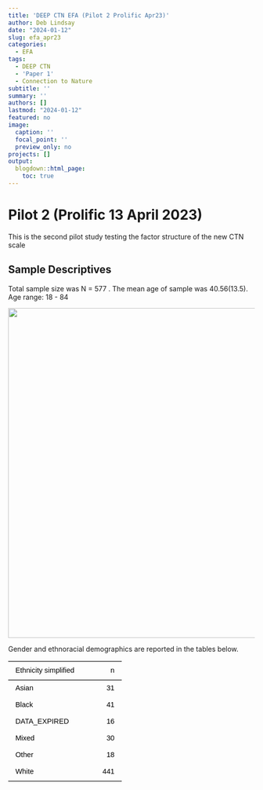 ```yaml
---
title: 'DEEP CTN EFA (Pilot 2 Prolific Apr23)'
author: Deb Lindsay
date: "2024-01-12"
slug: efa_apr23
categories:
  - EFA
tags:
  - DEEP CTN
  - 'Paper 1'
  - Connection to Nature
subtitle: ''
summary: ''
authors: []
lastmod: "2024-01-12"
featured: no
image:
  caption: ''
  focal_point: ''
  preview_only: no
projects: []
output:
  blogdown::html_page:
    toc: true
---
```


<link href="{{< blogdown/postref >}}index.en_files/tabwid/tabwid.css" rel="stylesheet" />
<script src="{{< blogdown/postref >}}index.en_files/tabwid/tabwid.js"></script>

# Pilot 2 (Prolific 13 April 2023)

This is the second pilot study testing the factor structure of the new CTN scale

## Sample Descriptives

Total sample size was N = 577 . The mean age of sample was 40.56(13.5). Age range: 18 - 84

<img src="{{< blogdown/postref >}}index.en_files/figure-html/agegraph-1.png" width="672" />

Gender and ethnoracial demographics are reported in the tables below.

<div class="row">

<div class="col-xs-12 col-md-6">

</div>

<div class="col-xs-12 col-md-6">

<div class="tabwid"><style>.cl-f9ba1b6e{}.cl-f9b23c1e{font-family:'Arial';font-size:11pt;font-weight:normal;font-style:normal;text-decoration:none;color:rgba(0, 0, 0, 1.00);background-color:transparent;}.cl-f9b53874{margin:0;text-align:left;border-bottom: 0 solid rgba(0, 0, 0, 1.00);border-top: 0 solid rgba(0, 0, 0, 1.00);border-left: 0 solid rgba(0, 0, 0, 1.00);border-right: 0 solid rgba(0, 0, 0, 1.00);padding-bottom:5pt;padding-top:5pt;padding-left:5pt;padding-right:5pt;line-height: 1;background-color:transparent;}.cl-f9b53888{margin:0;text-align:right;border-bottom: 0 solid rgba(0, 0, 0, 1.00);border-top: 0 solid rgba(0, 0, 0, 1.00);border-left: 0 solid rgba(0, 0, 0, 1.00);border-right: 0 solid rgba(0, 0, 0, 1.00);padding-bottom:5pt;padding-top:5pt;padding-left:5pt;padding-right:5pt;line-height: 1;background-color:transparent;}.cl-f9b54bd4{width:1.542in;background-color:transparent;vertical-align: middle;border-bottom: 1.5pt solid rgba(102, 102, 102, 1.00);border-top: 1.5pt solid rgba(102, 102, 102, 1.00);border-left: 0 solid rgba(0, 0, 0, 1.00);border-right: 0 solid rgba(0, 0, 0, 1.00);margin-bottom:0;margin-top:0;margin-left:0;margin-right:0;}.cl-f9b54bde{width:0.54in;background-color:transparent;vertical-align: middle;border-bottom: 1.5pt solid rgba(102, 102, 102, 1.00);border-top: 1.5pt solid rgba(102, 102, 102, 1.00);border-left: 0 solid rgba(0, 0, 0, 1.00);border-right: 0 solid rgba(0, 0, 0, 1.00);margin-bottom:0;margin-top:0;margin-left:0;margin-right:0;}.cl-f9b54be8{width:1.542in;background-color:transparent;vertical-align: middle;border-bottom: 0 solid rgba(0, 0, 0, 1.00);border-top: 0 solid rgba(0, 0, 0, 1.00);border-left: 0 solid rgba(0, 0, 0, 1.00);border-right: 0 solid rgba(0, 0, 0, 1.00);margin-bottom:0;margin-top:0;margin-left:0;margin-right:0;}.cl-f9b54be9{width:0.54in;background-color:transparent;vertical-align: middle;border-bottom: 0 solid rgba(0, 0, 0, 1.00);border-top: 0 solid rgba(0, 0, 0, 1.00);border-left: 0 solid rgba(0, 0, 0, 1.00);border-right: 0 solid rgba(0, 0, 0, 1.00);margin-bottom:0;margin-top:0;margin-left:0;margin-right:0;}.cl-f9b54bf2{width:1.542in;background-color:transparent;vertical-align: middle;border-bottom: 0 solid rgba(0, 0, 0, 1.00);border-top: 0 solid rgba(0, 0, 0, 1.00);border-left: 0 solid rgba(0, 0, 0, 1.00);border-right: 0 solid rgba(0, 0, 0, 1.00);margin-bottom:0;margin-top:0;margin-left:0;margin-right:0;}.cl-f9b54bf3{width:0.54in;background-color:transparent;vertical-align: middle;border-bottom: 0 solid rgba(0, 0, 0, 1.00);border-top: 0 solid rgba(0, 0, 0, 1.00);border-left: 0 solid rgba(0, 0, 0, 1.00);border-right: 0 solid rgba(0, 0, 0, 1.00);margin-bottom:0;margin-top:0;margin-left:0;margin-right:0;}.cl-f9b54bf4{width:1.542in;background-color:transparent;vertical-align: middle;border-bottom: 0 solid rgba(0, 0, 0, 1.00);border-top: 0 solid rgba(0, 0, 0, 1.00);border-left: 0 solid rgba(0, 0, 0, 1.00);border-right: 0 solid rgba(0, 0, 0, 1.00);margin-bottom:0;margin-top:0;margin-left:0;margin-right:0;}.cl-f9b54bfc{width:0.54in;background-color:transparent;vertical-align: middle;border-bottom: 0 solid rgba(0, 0, 0, 1.00);border-top: 0 solid rgba(0, 0, 0, 1.00);border-left: 0 solid rgba(0, 0, 0, 1.00);border-right: 0 solid rgba(0, 0, 0, 1.00);margin-bottom:0;margin-top:0;margin-left:0;margin-right:0;}.cl-f9b54bfd{width:1.542in;background-color:transparent;vertical-align: middle;border-bottom: 0 solid rgba(0, 0, 0, 1.00);border-top: 0 solid rgba(0, 0, 0, 1.00);border-left: 0 solid rgba(0, 0, 0, 1.00);border-right: 0 solid rgba(0, 0, 0, 1.00);margin-bottom:0;margin-top:0;margin-left:0;margin-right:0;}.cl-f9b54bfe{width:0.54in;background-color:transparent;vertical-align: middle;border-bottom: 0 solid rgba(0, 0, 0, 1.00);border-top: 0 solid rgba(0, 0, 0, 1.00);border-left: 0 solid rgba(0, 0, 0, 1.00);border-right: 0 solid rgba(0, 0, 0, 1.00);margin-bottom:0;margin-top:0;margin-left:0;margin-right:0;}.cl-f9b54c06{width:1.542in;background-color:transparent;vertical-align: middle;border-bottom: 1.5pt solid rgba(102, 102, 102, 1.00);border-top: 0 solid rgba(0, 0, 0, 1.00);border-left: 0 solid rgba(0, 0, 0, 1.00);border-right: 0 solid rgba(0, 0, 0, 1.00);margin-bottom:0;margin-top:0;margin-left:0;margin-right:0;}.cl-f9b54c07{width:0.54in;background-color:transparent;vertical-align: middle;border-bottom: 1.5pt solid rgba(102, 102, 102, 1.00);border-top: 0 solid rgba(0, 0, 0, 1.00);border-left: 0 solid rgba(0, 0, 0, 1.00);border-right: 0 solid rgba(0, 0, 0, 1.00);margin-bottom:0;margin-top:0;margin-left:0;margin-right:0;}</style><table data-quarto-disable-processing='true' class='cl-f9ba1b6e'><thead><tr style="overflow-wrap:break-word;"><th class="cl-f9b54bd4"><p class="cl-f9b53874"><span class="cl-f9b23c1e">Ethnicity simplified</span></p></th><th class="cl-f9b54bde"><p class="cl-f9b53888"><span class="cl-f9b23c1e">n</span></p></th></tr></thead><tbody><tr style="overflow-wrap:break-word;"><td class="cl-f9b54be8"><p class="cl-f9b53874"><span class="cl-f9b23c1e">Asian</span></p></td><td class="cl-f9b54be9"><p class="cl-f9b53888"><span class="cl-f9b23c1e">31</span></p></td></tr><tr style="overflow-wrap:break-word;"><td class="cl-f9b54bf2"><p class="cl-f9b53874"><span class="cl-f9b23c1e">Black</span></p></td><td class="cl-f9b54bf3"><p class="cl-f9b53888"><span class="cl-f9b23c1e">41</span></p></td></tr><tr style="overflow-wrap:break-word;"><td class="cl-f9b54bf4"><p class="cl-f9b53874"><span class="cl-f9b23c1e">DATA_EXPIRED</span></p></td><td class="cl-f9b54bfc"><p class="cl-f9b53888"><span class="cl-f9b23c1e">16</span></p></td></tr><tr style="overflow-wrap:break-word;"><td class="cl-f9b54be8"><p class="cl-f9b53874"><span class="cl-f9b23c1e">Mixed</span></p></td><td class="cl-f9b54be9"><p class="cl-f9b53888"><span class="cl-f9b23c1e">30</span></p></td></tr><tr style="overflow-wrap:break-word;"><td class="cl-f9b54bfd"><p class="cl-f9b53874"><span class="cl-f9b23c1e">Other</span></p></td><td class="cl-f9b54bfe"><p class="cl-f9b53888"><span class="cl-f9b23c1e">18</span></p></td></tr><tr style="overflow-wrap:break-word;"><td class="cl-f9b54c06"><p class="cl-f9b53874"><span class="cl-f9b23c1e">White</span></p></td><td class="cl-f9b54c07"><p class="cl-f9b53888"><span class="cl-f9b23c1e">441</span></p></td></tr></tbody></table></div>

</div>

</div>

<!---BLOCK_MULTICOL_STOP{widths: [4,2], space: 0.1, sep: false}--->
